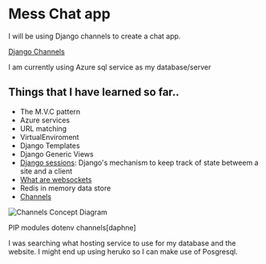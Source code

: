 # Mess Chat app

I will be using Django channels to create a chat app.

[Django Channels](https://channels.readthedocs.io/en/latest/introduction.html)

I am currently using Azure sql service as my database/server

## Things that I have learned so far..

- The M.V.C pattern
- Azure services
- URL matching
- VirtualEnviroment
- Django Templates
- Django Generic Views 
- [Django sessions](https://developer.mozilla.org/en-US/docs/Learn/Server-side/Django/Sessions): Django's mechanism to keep track of state betweem a site and a client 
- [What are websockets](https://www.geeksforgeeks.org/what-is-web-socket-and-how-it-is-different-from-the-http/)
- Redis in memory data store
- [Channels](https://channels.readthedocs.io/en/1.x/concepts.html)


![Channels Concept Diagram](/mess/mysite/sillyme/Diagram.jpg)


PIP modules
dotenv
channels[daphne]

I was searching what hosting service to use for my database and the website. I might end up using heruko so I can make use of Posgresql. 





